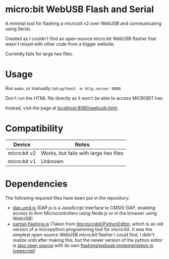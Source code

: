 # micro:bit WebUSB Flash and Serial
A minimal tool for flashing a micro:bit v2 over WebUSB and communicating using Serial.

Created as I couldn't find an open-source micro:bit WebUSB flasher that wasn't mixed with other code from a bigger website.

Currently fails for large hex files.

# Usage
Run `make`, or manually run `python3 -m http.server 8080`

Don't run the HTML file directly as it won't be able to access MICROBIT.hex. 

Instead, visit the page at [localhost:8080/webusb.html](http://localhost:8080/webusb.html), 

# Compatibility
| Device | Notes |
|---|---|
|micro:bit v2| Works, but fails with large hex files |
|micro:bit v1| Unknown |

# Dependencies
The following required files have been put in the repository:
* [dap.umd.js](https://github.com/ARMmbed/dapjs) (DAP.js is a JavaScript interface to CMSIS-DAP, enabling access to Arm Microcontrollers using Node.js or in the browser using WebUSB)
* [partial-flashing.js](https://github.com/bbcmicrobit/PythonEditor/blob/master/js/partial-flashing.js) (Taken from [bbcmicrobit/PythonEditor](https://github.com/bbcmicrobit/PythonEditor), which is an old version of a micropython programming tool for micro:bit. It was the simplest open-source WebUSB micro:bit flasher I could find. I didn't realize until after making this, but the newer version of the python editor is [also open source](https://github.com/microbit-foundation/python-editor-v3) with its own [flashing/webusb implementation in typescript](https://github.com/microbit-foundation/python-editor-v3/blob/main/src/device/webusb.ts))
